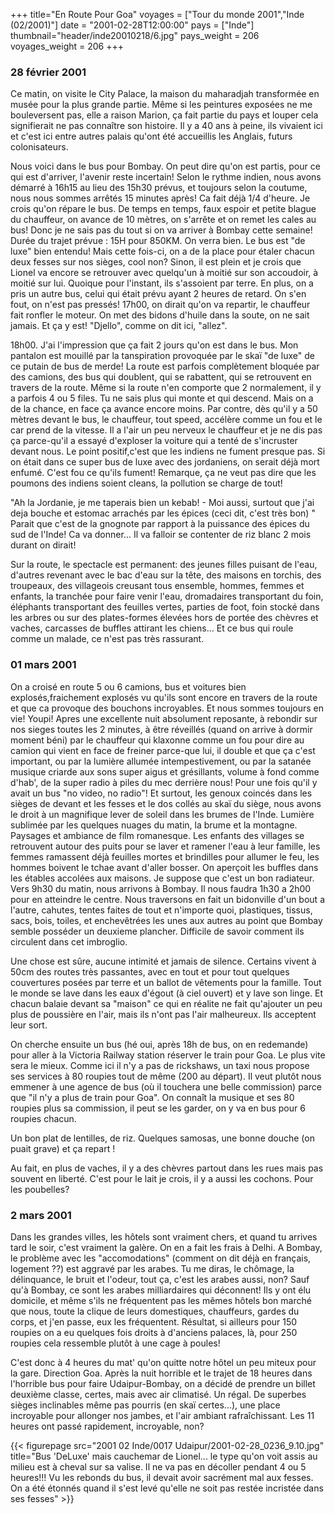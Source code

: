 +++
title="En Route Pour Goa"
voyages = ["Tour du monde 2001","Inde (02/2001)"]
date = "2001-02-28T12:00:00"
pays = ["Inde"]
thumbnail="header/inde20010218/6.jpg"
pays_weight = 206
voyages_weight = 206
+++
### 28 février 2001

Ce matin, on visite le City Palace, la maison du maharadjah transformée en 
musée pour la plus grande partie. Même si les peintures exposées ne me bouleversent 
pas, elle a raison Marion, ça fait partie du pays et louper cela signifierait 
ne pas connaître son histoire. Il y a 40 ans à peine, ils vivaient ici et c'est 
ici entre autres palais qu'ont été accueillis les Anglais, futurs colonisateurs. 


Nous voici dans le bus pour Bombay. On peut dire qu'on est partis, pour ce 
qui est d'arriver, l'avenir reste incertain! Selon le rythme indien, nous avons 
démarré à 16h15 au lieu des 15h30 prévus, et toujours selon la coutume, nous 
nous sommes arrêtés 15 minutes après! Ca fait déjà 1/4 d'heure. Je crois qu'on 
répare le bus. De temps en temps, faux espoir et petite blague du chauffeur, 
on avance de 10 mètres, on s'arrête et on remet les cales au bus! Donc je ne 
sais pas du tout si on va arriver à Bombay cette semaine! Durée du trajet prévue 
: 15H pour 850KM. On verra bien. Le bus est "de luxe" bien entendu! Mais cette 
fois-ci, on a de la place pour étaler chacun deux fesses sur nos sièges, cool 
non? Sinon, il est plein et je crois que Lionel va encore se retrouver avec 
quelqu'un à moitié sur son accoudoir, à moitié sur lui. Quoique pour l'instant, 
ils s'assoient par terre. En plus, on a pris un autre bus, celui qui était prévu 
ayant 2 heures de retard. On s'en fout, on n'est pas pressés! 17h00, on dirait 
qu'on va repartir, le chauffeur fait ronfler le moteur. On met des bidons d'huile 
dans la soute, on ne sait jamais. Et ça y est! "Djello", comme on dit ici, "allez". 


18h00. J'ai l'impression que ça fait 2 jours qu'on est dans le bus. Mon pantalon 
est mouillé par la tanspiration provoquée par le skaï "de luxe" de ce putain 
de bus de merde! La route est parfois complètement bloquée par des camions, 
des bus qui doublent, qui se rabattent, qui se retrouvent en travers de la route. 
Même si la route n'en comporte que 2 normalement, il y a parfois 4 ou 5 files. 
Tu ne sais plus qui monte et qui descend. Mais on a de la chance, en face ça 
avance encore moins. Par contre, dès qu'il y a 50 mètres devant le bus, le chauffeur, 
tout speed, accélère comme un fou et le car prend de la vitesse. Il a l'air 
un peu nerveux le chauffeur et je ne dis pas ça parce-qu'il a essayé d'exploser 
la voiture qui a tenté de s'incruster devant nous. Le point positif,c'est que 
les indiens ne fument presque pas. Si on était dans ce super bus de luxe avec 
des jordaniens, on serait déjà mort enfumé. C'est fou ce qu'ils fument! Remarque, 
ça ne veut pas dire que les poumons des indiens soient cleans, la pollution 
se charge de tout! 

"Ah la Jordanie, je me taperais bien un kebab! - Moi aussi, surtout que j'ai 
deja bouche et estomac arrachés par les épices (ceci dit, c'est très bon) " 
Parait que c'est de la gnognote par rapport à la puissance des épices du sud 
de l'Inde! Ca va donner... Il va falloir se contenter de riz blanc 2 mois durant 
on dirait! 

Sur la route, le spectacle est permanent: des jeunes filles puisant de l'eau, 
d'autres revenant avec le bac d'eau sur la tête, des maisons en torchis, des 
troupeaux, des villageois creusant tous ensemble, hommes, femmes et enfants, 
la tranchée pour faire venir l'eau, dromadaires transportant du foin, éléphants 
transportant des feuilles vertes, parties de foot, foin stocké dans les arbres 
ou sur des plates-formes élevées hors de portée des chèvres et vaches, carcasses 
de buffles attirant les chiens... Et ce bus qui roule comme un malade, ce n'est 
pas très rassurant. 

### 01 mars 2001

On a croisé en route 5 ou 6 camions, bus et voitures bien explosés,fraichement 
explosés vu qu'ils sont encore en travers de la route et que ca provoque des 
bouchons incroyables. Et nous sommes toujours en vie! Youpi! Apres une excellente 
nuit absolument reposante, à rebondir sur nos sieges toutes les 2 minutes, à 
être réveillés (quand on arrive à dormir moment béni) par le chauffeur qui klaxonne 
comme un fou pour dire au camion qui vient en face de freiner parce-que lui, 
il double et que ça c'est important, ou par la lumière allumée intempestivement, 
ou par la satanée musique criarde aux sons super aigus et grésillants, volume 
à fond comme d'hab', de la super radio à piles du mec derrière nous! Pour une 
fois qu'il y avait un bus "no video, no radio"! Et surtout, les genoux coincés 
dans les sièges de devant et les fesses et le dos collés au skaï du siège, nous 
avons le droit à un magnifique lever de soleil dans les brumes de l'Inde. Lumière 
sublimée par les quelques nuages du matin, la brume et la montagne. Paysages 
et ambiance de film romanesque. Les enfants des villages se retrouvent autour 
des puits pour se laver et ramener l'eau à leur famille, les femmes ramassent 
déjà feuilles mortes et brindilles pour allumer le feu, les hommes boivent le 
tchae avant d'aller bosser. On aperçoit les buffles dans les étables accolées 
aux maisons. Je suppose que c'est un bon radiateur. Vers 9h30 du matin, nous 
arrivons à Bombay. Il nous faudra 1h30 a 2h00 pour en atteindre le centre. Nous 
traversons en fait un bidonville d'un bout a l'autre, cahutes, tentes faites 
de tout et n'importe quoi, plastiques, tissus, sacs, bois, toiles, et enchevêtrées 
les unes aux autres au point que Bombay semble posséder un deuxieme plancher. 
Difficile de savoir comment ils circulent dans cet imbroglio. 

Une chose est sûre, aucune intimité et jamais de silence. Certains vivent à 
50cm des routes très passantes, avec en tout et pour tout quelques couvertures 
posées par terre et un ballot de vêtements pour la famille. Tout le monde se 
lave dans les eaux d'égout (à ciel ouvert) et y lave son linge. Et chacun balaie 
devant sa "maison" ce qui en réalite ne fait qu'ajouter un peu plus de poussière 
en l'air, mais ils n'ont pas l'air malheureux. Ils acceptent leur sort. 

On cherche ensuite un bus (hé oui, après 18h de bus, on en redemande) pour 
aller à la Victoria Railway station réserver le train pour Goa. Le plus vite 
sera le mieux. Comme ici il n'y a pas de rickshaws, un taxi nous propose ses 
services à 80 roupies tout de même (200 au départ). Il veut plutôt nous emmener 
à une agence de bus (où il touchera une belle commission) parce que "il n'y 
a plus de train pour Goa". On connaît la musique et ses 80 roupies plus sa commission, 
il peut se les garder, on y va en bus pour 6 roupies chacun. 

Un bon plat de lentilles, de riz. Quelques samosas, une bonne douche (on puait 
grave) et ça repart ! 

Au fait, en plus de vaches, il y a des chèvres partout dans les rues mais pas 
souvent en liberté. C'est pour le lait je crois, il y a aussi les cochons. Pour 
les poubelles? 

### 2 mars 2001

Dans les grandes villes, les hôtels sont vraiment chers, et quand tu arrives 
tard le soir, c'est vraiment la galère. On en a fait les frais à Delhi. A Bombay, 
le problème avec les "accomodations" (comment on dit déjà en français, logement 
??) est aggravé par les arabes. Tu me diras, le chômage, la délinquance, le 
bruit et l'odeur, tout ça, c'est les arabes aussi, non? Sauf qu'à Bombay, ce 
sont les arabes milliardaires qui déconnent! Ils y ont élu domicile, et même 
s'ils ne fréquentent pas les mêmes hôtels bon marché que nous, toute la clique 
de leurs domestiques, chauffeurs, gardes du corps, et j'en passe, eux les fréquentent. 
Résultat, si ailleurs pour 150 roupies on a eu quelques fois droits à d'anciens 
palaces, là, pour 250 roupies cela ressemble plutôt à une cage à poules! 

C'est donc à 4 heures du mat' qu'on quitte notre hôtel un peu miteux pour la 
gare. Direction Goa. Après la nuit horrible et le trajet de 18 heures dans l'horrible 
bus pour faire Udaipur-Bombay, on a décidé de prendre un billet deuxième classe, 
certes, mais avec air climatisé. Un régal. De superbes sièges inclinables même 
pas pourris (en skaï certes...), une place incroyable pour allonger nos jambes, 
et l'air ambiant rafraîchissant. Les 11 heures ont passé rapidement, incroyable, 
non? 


<div id="TOTO">{{< figurepage src="2001 02 Inde/0017 Udaipur/2001-02-28_0236_9.10.jpg" title="Bus 'DeLuxe' mais cauchemar de Lionel... le type qu'on voit assis au milieu est à cheval sur sa valise. Il ne va pas en décoller pendant 4 ou 5 heures!!! Vu les rebonds du bus, il devait avoir sacrément mal aux fesses. On a été étonnés quand il s'est levé qu'elle ne soit pas restée incristée dans ses fesses"  >}}
</DIV>

